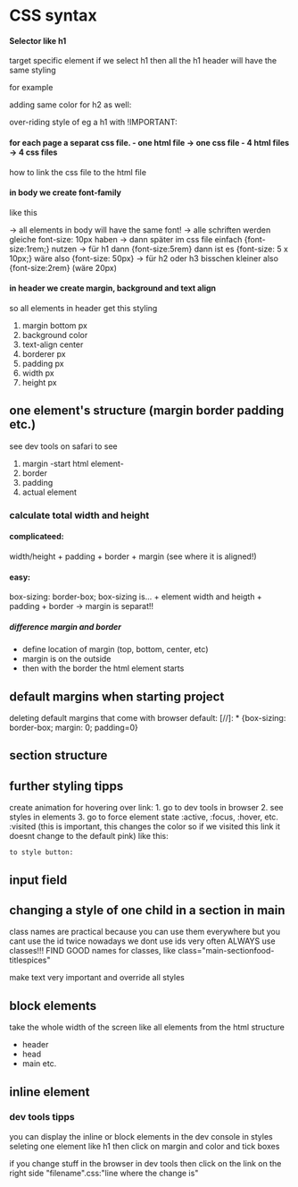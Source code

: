 # CSS syntax

#### Selector like h1

target specific element
if we select h1 then all the h1 header will have the same styling

for example

<!-- h1 [{ # color: blue; # } -->

adding same color for h2 as well:

<!-- h1, h2 [{ # color: blue; # } -->

over-riding style of eg a h1 with !IMPORTANT:

<!-- h2{margin: 20px; color: blue !important;} -->

#### for each page a separat css file. - one html file -> one css file - 4 html files -> 4 css files

how to link the css file to the html file

<!--- in the
<head>
    <title>here goes the title</title>
        <link
            rel="put name here"
            href="put link to css file here">
</head> -->

#### in body we create font-family

like this

<!-- body {
    font-family: Arial, Helvetica, sans-serif;
    font-size:10px;
    } -->

-> all elements in body will have the same font!
-> alle schriften werden gleiche font-size: 10px haben
-> dann später im css file einfach {font-size:1rem;} nutzen
-> für h1 dann {font-size:5rem} dann ist es {font-size: 5 x 10px;} wäre also {font-size: 50px}
-> für h2 oder h3 bisschen kleiner also {font-size:2rem} (wäre 20px)

#### in header we create margin, background and text align

so all elements in header get this styling

1. margin bottom px
2. background color
3. text-align center
4. borderer px
5. padding px
6. width px
7. height px

## one element's structure (margin border padding etc.)

see dev tools on safari to see

1. margin
   -start html element-
2. border
3. padding
4. actual element

### calculate total width and height

#### complicateed:

width/height + padding + border + margin (see where it is aligned!)

#### easy:

box-sizing: border-box;
box-sizing is... + element width and heigth + padding + border
-> margin is separat!!

##### difference margin and border

- define location of margin (top, bottom, center, etc)
- margin is on the outside
- then with the border the html element starts

## default margins when starting project

deleting default margins that come with browser default:
[//]: \* {box-sizing: border-box; margin: 0; padding=0}

## section structure

<!-- in html document you have created
    <main>
        <section>
            here is content
        </section>
    </main>

IMPORTANT!
to do the styling in css file for this whole section
class name has to be called with a dot like this
.main section {
    padding: 20px;
    background color;
    border-radius;
    margin;} -->

## further styling tipps

<!--
add ul list:
    ul {
        list-style: none;
        }

create style for the link:
    a {
        color:hotpink;
        text-decoration
    }

    -->

create animation for hovering over link: 1. go to dev tools in browser 2. see styles in elements 3. go to force element state
:active, :focus, :hover, etc.
:visited (this is important, this changes the color so if we visited this link it doesnt change to the default pink)
like this:

<!--
    a:hover {
        font-weight;
        font-size;
        }
    a:active {
        color: green;
        }
    -->

    to style button:

<!--
        button:active {

        } -->

## input field

<!-- how to create styling for input field

    input:focus {
        outline: 10px dotted tomato;
        border none;
        border radius 10px;
    }
-->

## changing a style of one child in a section in main

class names are practical because you can use them everywhere
but you cant use the id twice
nowadays we dont use ids very often
ALWAYS use classes!!!
FIND GOOD names for classes, like class="main-sectionfood-titlespices"

<!--
in html file:
<section class="main-section">
    <article>
        <p class="text">
        text blabla
        </p>

        <p class="text" id="very-important-text">
        blabla
        </p>

    </article>
</section>

in css file:
.main-section:nth-child(2) {
    background color;
}

-->

make text very important and override all styles

<!--
#very-important-text {
    color;
    font-weight;
    font-size;
    }
-->

## block elements

take the whole width of the screen
like all elements from the html structure

- header
- head
- main
  etc.

## inline element

<!-- <span> </span>
<em></em>
-->

### dev tools tipps

you can display the inline or block elements in the dev console
in styles
seleting one element like h1 then click on margin and color and tick boxes

if you change stuff in the browser in dev tools
then click on the link on the right side "filename".css:"line where the change is"
